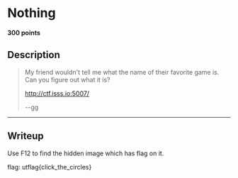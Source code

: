 # Nothing
**300 points**
## Description
> My friend wouldn't tell me what the name of their favorite game is. Can you figure out what it is?
>
> http://ctf.isss.io:5007/
>
> --gg
---
## Writeup
Use F12 to find the hidden image which has flag on it.

flag: utflag{click_the_circles}